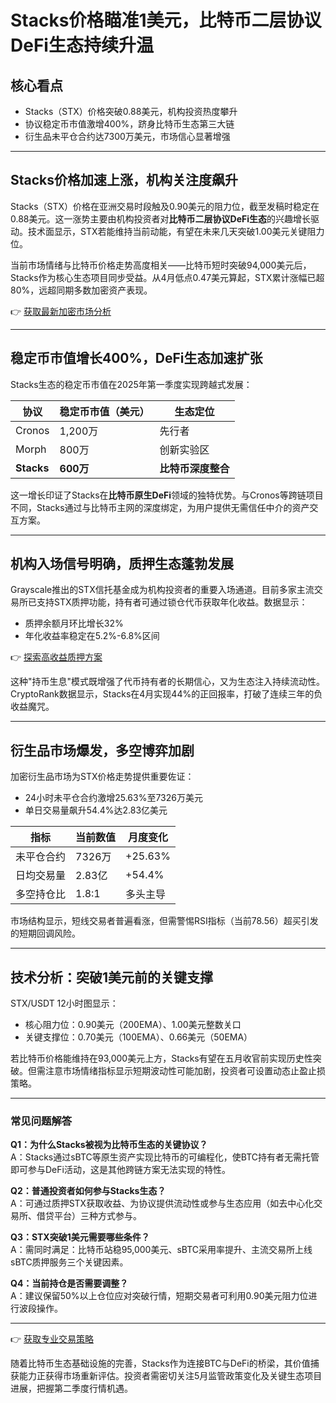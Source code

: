 # Stacks价格瞄准1美元，比特币二层协议DeFi生态持续升温  

## 核心看点  
- Stacks（STX）价格突破0.88美元，机构投资热度攀升  
- 协议稳定币市值激增400%，跻身比特币生态第三大链  
- 衍生品未平仓合约达7300万美元，市场信心显著增强  

---

## Stacks价格加速上涨，机构关注度飙升  

Stacks（STX）价格在亚洲交易时段触及0.90美元的阻力位，截至发稿时稳定在0.88美元。这一涨势主要由机构投资者对**比特币二层协议DeFi生态**的兴趣增长驱动。技术面显示，STX若能维持当前动能，有望在未来几天突破1.00美元关键阻力位。  

当前市场情绪与比特币价格走势高度相关——比特币短时突破94,000美元后，Stacks作为核心生态项目同步受益。从4月低点0.47美元算起，STX累计涨幅已超80%，远超同期多数加密资产表现。  

👉 [获取最新加密市场分析](https://bit.ly/okx_welcome)  

---

## 稳定币市值增长400%，DeFi生态加速扩张  

Stacks生态的稳定币市值在2025年第一季度实现跨越式发展：  

| 协议       | 稳定币市值（美元） | 生态定位       |  
|------------|-------------------|----------------|  
| Cronos     | 1,200万           | 先行者         |  
| Morph      | 800万             | 创新实验区     |  
| **Stacks** | **600万**         | **比特币深度整合** |  

这一增长印证了Stacks在**比特币原生DeFi**领域的独特优势。与Cronos等跨链项目不同，Stacks通过与比特币主网的深度绑定，为用户提供无需信任中介的资产交互方案。  

---

## 机构入场信号明确，质押生态蓬勃发展  

Grayscale推出的STX信托基金成为机构投资者的重要入场通道。目前多家主流交易所已支持STX质押功能，持有者可通过锁仓代币获取年化收益。数据显示：  
- 质押余额月环比增长32%  
- 年化收益率稳定在5.2%-6.8%区间  

👉 [探索高收益质押方案](https://bit.ly/okx_welcome)  

这种"持币生息"模式既增强了代币持有者的长期信心，又为生态注入持续流动性。CryptoRank数据显示，Stacks在4月实现44%的正回报率，打破了连续三年的负收益魔咒。  

---

## 衍生品市场爆发，多空博弈加剧  

加密衍生品市场为STX价格走势提供重要佐证：  
- 24小时未平仓合约激增25.63%至7326万美元  
- 单日交易量飙升54.4%达2.83亿美元  

| 指标         | 当前数值    | 月度变化  |  
|--------------|-------------|-----------|  
| 未平仓合约   | 7326万      | +25.63%   |  
| 日均交易量   | 2.83亿      | +54.4%    |  
| 多空持仓比   | 1.8:1       | 多头主导  |  

市场结构显示，短线交易者普遍看涨，但需警惕RSI指标（当前78.56）超买引发的短期回调风险。  

---

## 技术分析：突破1美元前的关键支撑  

STX/USDT 12小时图显示：  
- 核心阻力位：0.90美元（200EMA）、1.00美元整数关口  
- 关键支撑位：0.70美元（100EMA）、0.66美元（50EMA）  

若比特币价格能维持在93,000美元上方，Stacks有望在五月收官前实现历史性突破。但需注意市场情绪指标显示短期波动性可能加剧，投资者可设置动态止盈止损策略。  

---

### 常见问题解答  

**Q1：为什么Stacks被视为比特币生态的关键协议？**  
A：Stacks通过sBTC等原生资产实现比特币的可编程化，使BTC持有者无需托管即可参与DeFi活动，这是其他跨链方案无法实现的特性。  

**Q2：普通投资者如何参与Stacks生态？**  
A：可通过质押STX获取收益、为协议提供流动性或参与生态应用（如去中心化交易所、借贷平台）三种方式参与。  

**Q3：STX突破1美元需要哪些条件？**  
A：需同时满足：比特币站稳95,000美元、sBTC采用率提升、主流交易所上线sBTC质押服务三个关键因素。  

**Q4：当前持仓是否需要调整？**  
A：建议保留50%以上仓位应对突破行情，短期交易者可利用0.90美元阻力位进行波段操作。  

---

👉 [获取专业交易策略](https://bit.ly/okx_welcome)  

随着比特币生态基础设施的完善，Stacks作为连接BTC与DeFi的桥梁，其价值捕获能力正获得市场重新评估。投资者需密切关注5月监管政策变化及关键生态项目进展，把握第二季度行情机遇。